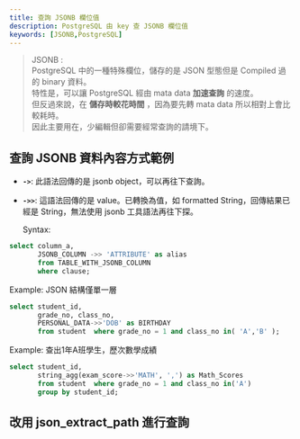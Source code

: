 ```yaml
---
title: 查詢 JSONB 欄位值
description: PostgreSQL 由 key 查 JSONB 欄位值
keywords: [JSONB,PostgreSQL]
---
```


> JSONB :  
> PostgreSQL 中的一種特殊欄位，儲存的是 JSON 型態但是 Compiled 過的 binary 資料。  
> 特性是，可以讓 PostgreSQL 經由 mata data __加速查詢__ 的速度。  
> 但反過來說，在 __儲存時較花時間__ ，因為要先轉 mata data 所以相對上會比較耗時。  
> 因此主要用在，少編輯但卻需要經常查詢的請境下。

## 查詢 JSONB 資料內容方式範例
* <code>__->__</code>: 此語法回傳的是 jsonb object，可以再往下查詢。
* <code>__->>__</code>: 這語法回傳的是 value。已轉換為值，如 formatted String，回傳結果已經是 String，無法使用 jsonb 工具語法再往下探。  
  
  Syntax:  
  
```sql
select column_a, 
       JSONB_COLUMN ->> 'ATTRIBUTE' as alias
       from TABLE_WITH_JSONB_COLUMN
       where clause;
```

  Example:  JSON 結構僅單一層
   
```sql
select student_id, 
       grade_no, class_no, 
       PERSONAL_DATA->>'DOB' as BIRTHDAY 
       from student  where grade_no = 1 and class_no in( 'A','B' );
```

   Example:  查出1年A班學生，歷次數學成績
   
```sql
select student_id, 
       string_agg(exam_score->>'MATH', ',') as Math_Scores  
       from student  where grade_no = 1 and class_no in('A')
       group by student_id;
```

## 改用 json_extract_path 進行查詢